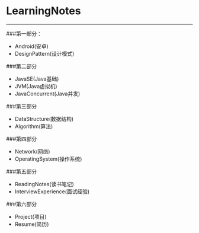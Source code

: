 # LearningNotes
---
###第一部分：

* Android(安卓)
* DesignPattern(设计模式)

###第二部分

* JavaSE(Java基础)
* JVM(Java虚拟机)
* JavaConcurrent(Java并发)

###第三部分

* DataStructure(数据结构)
* Algorithm(算法)

###第四部分

* Network(网络)
* OperatingSystem(操作系统)

###第五部分

* ReadingNotes(读书笔记)
* InterviewExperience(面试经验)

###第六部分

* Project(项目)
* Resume(简历)










